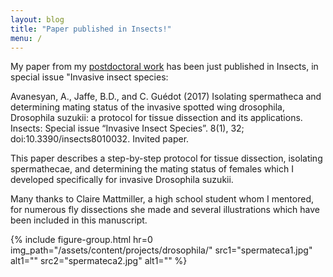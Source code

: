 ```yaml
---
layout: blog
title: "Paper published in Insects!"
menu: /
---
```


My paper from my <a href="{{ site.baseurl }}{% link pages/projects/drosophila-suzukii-raspberry.md %}">postdoctoral work</a> has been just published in Insects, in special issue "Invasive
insect species<!--more-->:

Avanesyan, A., Jaffe, B.D., and C. Guédot (2017) Isolating spermatheca and determining mating status
of the invasive spotted wing drosophila, Drosophila suzukii: a protocol for tissue dissection and
its applications. Insects: Special issue “Invasive Insect Species”. 8(1), 32;
doi:10.3390/insects8010032. Invited paper.

This paper describes a step-by-step protocol for tissue dissection, isolating spermathecae, and
determining the mating status of females which I developed specifically for invasive Drosophila
suzukii. 

Many thanks to Claire Mattmiller, a high school student whom I mentored, for numerous fly
dissections she made and several illustrations which have been included in this manuscript.

{% include figure-group.html 
  hr=0
  img_path="/assets/content/projects/drosophila/"
  src1="spermateca1.jpg" alt1=""
  src2="spermateca2.jpg" alt1=""
%}

